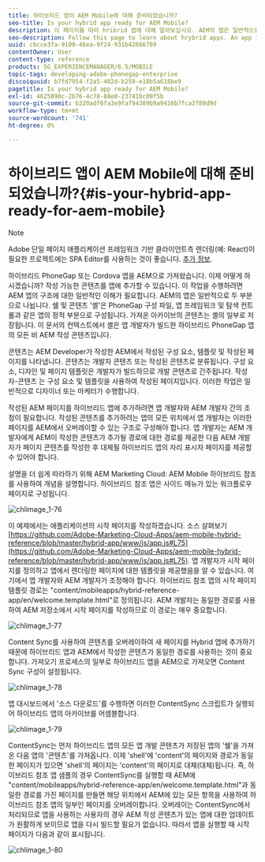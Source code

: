```yaml
---
title: 하이브리드 앱이 AEM Mobile에 대해 준비되었습니까?
seo-title: Is your hybrid app ready for AEM Mobile?
description: 이 페이지를 따라 hribrid 앱에 대해 알아보십시오. AEM의 앱은 일반적으로 두 부분으로 나뉩니다. "쉘" 및 "콘텐츠"와 이 페이지에서는 이러한 주제에 대한 자세한 정보를 제공합니다.
seo-description: Follow this page to learn about hrybrid apps. An app in AEM is commonly divided into two parts. The 'shell' and 'content' and this page provides more insight on these topics.
uuid: cbcce3fa-9100-46ea-9f24-931b42666709
contentOwner: User
content-type: reference
products: SG_EXPERIENCEMANAGER/6.5/MOBILE
topic-tags: developing-adobe-phonegap-enterprise
discoiquuid: b7fd7954-f2a5-402d-b259-e18b5a618be9
pagetitle: Is your hybrid app ready for AEM Mobile?
exl-id: 4625890c-2b76-4c78-88e8-23741bc09f5b
source-git-commit: b220adf6fa3e9faf94389b9a9416b7fca2f89d9d
workflow-type: tm+mt
source-wordcount: '741'
ht-degree: 0%

---
```


# 하이브리드 앱이 AEM Mobile에 대해 준비되었습니까?{#is-your-hybrid-app-ready-for-aem-mobile}

>[!NOTE]
>
>Adobe 단일 페이지 애플리케이션 프레임워크 기반 클라이언트측 렌더링(예: React)이 필요한 프로젝트에는 SPA Editor를 사용하는 것이 좋습니다. [추가 정보](/help/sites-developing/spa-overview.md).

하이브리드 PhoneGap 또는 Cordova 앱을 AEM으로 가져왔습니다. 이제 어떻게 하시겠습니까? 작성 가능한 콘텐츠를 앱에 추가할 수 있습니다. 이 작업을 수행하려면 AEM 앱의 구조에 대한 일반적인 이해가 필요합니다. AEM의 앱은 일반적으로 두 부분으로 나뉩니다. 쉘 및 콘텐츠 &#39;셸&#39;은 PhoneGap 구성 파일, 앱 프레임워크 및 탐색 컨트롤과 같은 앱의 정적 부분으로 구성됩니다. 가져온 아카이브의 콘텐츠는 셸의 일부로 저장됩니다. 이 문서의 컨텍스트에서 셸은 앱 개발자가 빌드한 하이브리드 PhoneGap 앱의 모든 비 AEM 작성 콘텐츠입니다.

콘텐츠는 AEM Developer가 작성한 AEM에서 작성된 구성 요소, 템플릿 및 작성된 페이지를 나타냅니다. 콘텐츠는 개발자 콘텐츠 또는 작성된 콘텐츠로 분류됩니다. 구성 요소, 디자인 및 페이지 템플릿은 개발자가 빌드하므로 개발 콘텐츠로 간주됩니다. 작성자-콘텐츠 는 구성 요소 및 템플릿을 사용하여 작성된 페이지입니다. 이러한 작업은 일반적으로 디자이너 또는 마케터가 수행합니다.

작성된 AEM 페이지를 하이브리드 앱에 추가하려면 앱 개발자와 AEM 개발자 간의 조정이 필요합니다. 작성된 콘텐츠를 추가하려는 앱의 모든 위치에서 앱 개발자는 이러한 페이지를 AEM에서 오버레이할 수 있는 구조로 구성해야 합니다. 앱 개발자는 AEM 개발자에게 AEM이 작성한 콘텐츠가 추가될 경로에 대한 경로를 제공한 다음 AEM 개발자가 페이지 콘텐츠를 작성한 후 대체될 하이브리드 앱의 자리 표시자 페이지를 제공할 수 있어야 합니다.

설명을 더 쉽게 따라하기 위해 AEM Marketing Cloud: AEM Mobile 하이브리드 참조 를 사용하여 개념을 설명합니다. 하이브리드 참조 앱은 사이드 메뉴가 있는 워크플로우 페이지로 구성됩니다.

![chlimage_1-76](assets/chlimage_1-76.png)

이 예제에서는 애플리케이션의 시작 페이지를 작성하겠습니다. 소스 살펴보기 [https://github.com/Adobe-Marketing-Cloud-Apps/aem-mobile-hybrid-reference/blob/master/hybrid-app/www/js/app.js#L75](https://github.com/Adobe-Marketing-Cloud-Apps/aem-mobile-hybrid-reference/blob/master/hybrid-app/www/js/app.js#L75). 앱 개발자가 시작 페이지를 정의하고 앱에서 렌더링한 페이지에 대한 템플릿을 제공했음을 알 수 있습니다. 여기에서 앱 개발자와 AEM 개발자가 조정해야 합니다. 하이브리드 참조 앱의 시작 페이지 템플릿 경로는 &quot;content/mobileapps/hybrid-reference-app/en/welcome.template.html&quot;로 정의됩니다. AEM 개발자는 동일한 경로를 사용하여 AEM 저장소에서 시작 페이지를 작성하므로 이 경로는 매우 중요합니다.

![chlimage_1-77](assets/chlimage_1-77.png)

Content Sync를 사용하여 콘텐츠를 오버레이하여 새 페이지를 Hybrid 앱에 추가하기 때문에 하이브리드 앱과 AEM에서 작성한 콘텐츠가 동일한 경로를 사용하는 것이 중요합니다. 가져오기 프로세스의 일부로 하이브리드 앱을 AEM으로 가져오면 Content Sync 구성이 설정됩니다.

![chlimage_1-78](assets/chlimage_1-78.png)

앱 대시보드에서 &#39;소스 다운로드&#39;를 수행하면 이러한 ContentSync 스크립트가 실행되어 하이브리드 앱의 아카이브를 어셈블합니다.

![chlimage_1-79](assets/chlimage_1-79.png)

ContentSync는 먼저 하이브리드 앱의 모든 앱 개발 콘텐츠가 저장된 앱의 &#39;쉘&#39;을 가져온 다음 앱의 &#39;콘텐츠&#39;를 가져옵니다. 이제 &#39;shell&#39;에 &#39;content&#39;의 페이지와 경로가 동일한 페이지가 있으면 &#39;shell&#39;의 페이지는 &#39;content&#39;의 페이지로 대체(대체)됩니다. 즉, 하이브리드 참조 앱 샘플의 경우 ContentSync를 실행할 때 AEM에 &quot;content/mobileapps/hybrid-reference-app/en/welcome.template.html&quot;과 동일한 경로를 가진 페이지를 만들면 해당 위치에서 AEM에 있는 모든 항목을 사용하여 하이브리드 참조 앱의 일부인 페이지를 오버레이합니다. 오버레이는 ContentSync에서 처리되므로 앱을 사용하는 사용자의 경우 AEM 작성 콘텐츠가 있는 앱에 대한 업데이트가 원활하게 보이므로 앱을 다시 빌드할 필요가 없습니다. 따라서 앱을 실행할 때 시작 페이지가 다음과 같이 표시됩니다.

![chlimage_1-80](assets/chlimage_1-80.png)
